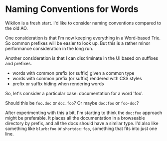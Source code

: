 
Naming Conventions for Words
============================

Wikilon is a fresh start. I'd like to consider naming conventions compared to the old AO.

One consideration is that I'm now keeping everything in a Word-based Trie. So common prefixes will be easier to look up. But this is a rather minor performance consideration in the long run. 

Another consideration is that I can discriminate in the UI based on suffixes and prefixes. 

* words with common prefix (or suffix) given a common type
* words with common prefix (or suffix) rendered with CSS styles
* prefix or suffix hiding when rendering words

So, let's consider a particular case: documentation for a word 'foo'.

Should this be `foo.doc` or `doc.foo`? Or maybe `doc:foo` or `foo-doc`?

After experimenting with this a bit, I'm starting to think the `doc:foo` approach might be preferable. It places all the documentation in a browseable directory by prefix, and all the docs should have a similar type. I'd also like something like `blurb:foo` or `shortdoc:foo`, something that fits into just one line.
